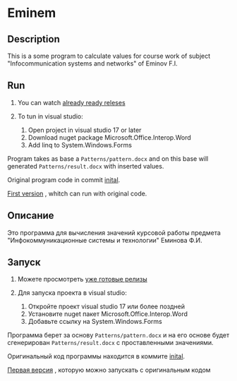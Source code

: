 # Eminem
## Description
This is a some program to calculate values for course work 
of subject "Infocommunication systems and networks"  of Eminov F.I.

## Run
1) You can watch [already ready releses](https://github.com/Kostya-228/Eminem/releases)

2) To tun in visual studio:
    1) Open project in visual studio 17 or later
    2) Download nuget package Microsoft.Office.Interop.Word
    3) Add linq to System.Windows.Forms
 
Program takes as base a `Patterns/pattern.docx` and on this base
will generated `Patterns/result.docx` with inserted values.

Original program code in commit
[inital](https://github.com/Kostya-228/Eminem/commit/18cd665cdd89ce9c7e858838c40a0f7eacffcad3).

[First version](https://github.com/Kostya-228/Eminem/commit/3928f96ce1827ac18a353d81376cf4fa141d346c)
, whitch can run with original code.

## Описание
Это программа для вычисления значений курсовой работы предмета 
"Инфокоммуникационные системы и технологии" Еминова Ф.И.

## Запуск
1) Можете просмотреть [уже готовые релизы](https://github.com/Kostya-228/Eminem/releases)

2) Для запуска проекта в visual studio:
    1) Откройте проект visual studio 17 или более поздней
    2) Установите nuget пакет Microsoft.Office.Interop.Word
    3) Добавьте ссылку на System.Windows.Forms

Программа берет за основу `Patterns/pattern.docx` и на его основе 
будет сгенерирован `Patterns/result.docx` с проставленными значениями.

Оригинальный код программы находится в коммите 
[inital](https://github.com/Kostya-228/Eminem/commit/18cd665cdd89ce9c7e858838c40a0f7eacffcad3).

[Первая версия](https://github.com/Kostya-228/Eminem/commit/3928f96ce1827ac18a353d81376cf4fa141d346c)
, которую можно запускать с оригинальным кодом

